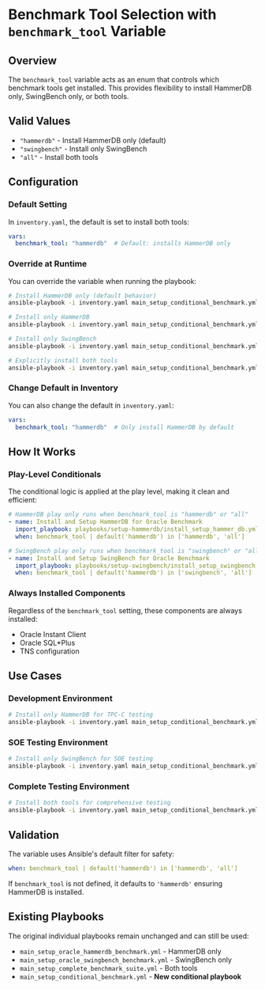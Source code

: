 # Benchmark Tool Selection with `benchmark_tool` Variable

## Overview
The `benchmark_tool` variable acts as an enum that controls which benchmark tools get installed. This provides flexibility to install HammerDB only, SwingBench only, or both tools.

## Valid Values
- `"hammerdb"` - Install HammerDB only (default)
- `"swingbench"` - Install only SwingBench
- `"all"` - Install both tools

## Configuration

### Default Setting
In `inventory.yaml`, the default is set to install both tools:
```yaml
vars:
  benchmark_tool: "hammerdb"  # Default: installs HammerDB only
```

### Override at Runtime
You can override the variable when running the playbook:

```bash
# Install HammerDB only (default behavior)
ansible-playbook -i inventory.yaml main_setup_conditional_benchmark.yml

# Install only HammerDB
ansible-playbook -i inventory.yaml main_setup_conditional_benchmark.yml -e benchmark_tool=hammerdb

# Install only SwingBench
ansible-playbook -i inventory.yaml main_setup_conditional_benchmark.yml -e benchmark_tool=swingbench

# Explicitly install both tools
ansible-playbook -i inventory.yaml main_setup_conditional_benchmark.yml -e benchmark_tool=all
```

### Change Default in Inventory
You can also change the default in `inventory.yaml`:
```yaml
vars:
  benchmark_tool: "hammerdb"  # Only install HammerDB by default
```

## How It Works

### Play-Level Conditionals
The conditional logic is applied at the play level, making it clean and efficient:

```yaml
# HammerDB play only runs when benchmark_tool is "hammerdb" or "all"
- name: Install and Setup HammerDB for Oracle Benchmark
  import_playbook: playbooks/setup-hammerdb/install_setup_hammer_db.yml
  when: benchmark_tool | default('hammerdb') in ['hammerdb', 'all']

# SwingBench play only runs when benchmark_tool is "swingbench" or "all"  
- name: Install and Setup SwingBench for Oracle Benchmark
  import_playbook: playbooks/setup-swingbench/install_setup_swingbench.yml
  when: benchmark_tool | default('hammerdb') in ['swingbench', 'all']
```

### Always Installed Components
Regardless of the `benchmark_tool` setting, these components are always installed:
- Oracle Instant Client
- Oracle SQL*Plus
- TNS configuration


## Use Cases

### Development Environment
```bash
# Install only HammerDB for TPC-C testing
ansible-playbook -i inventory.yaml main_setup_conditional_benchmark.yml -e benchmark_tool=hammerdb
```

### SOE Testing Environment  
```bash
# Install only SwingBench for SOE testing
ansible-playbook -i inventory.yaml main_setup_conditional_benchmark.yml -e benchmark_tool=swingbench
```

### Complete Testing Environment
```bash
# Install both tools for comprehensive testing
ansible-playbook -i inventory.yaml main_setup_conditional_benchmark.yml -e benchmark_tool=all
```

## Validation

The variable uses Ansible's default filter for safety:
```yaml
when: benchmark_tool | default('hammerdb') in ['hammerdb', 'all']
```

If `benchmark_tool` is not defined, it defaults to `'hammerdb'` ensuring HammerDB is installed.

## Existing Playbooks
The original individual playbooks remain unchanged and can still be used:
- `main_setup_oracle_hammerdb_benchmark.yml` - HammerDB only
- `main_setup_oracle_swingbench_benchmark.yml` - SwingBench only  
- `main_setup_complete_benchmark_suite.yml` - Both tools
- `main_setup_conditional_benchmark.yml` - **New conditional playbook** 